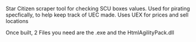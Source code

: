Star Citizen scraper tool for checking SCU boxes values. Used for pirating specfically, to help keep track of UEC made. Uses UEX for prices and sell locations

Once built, 2 Files you need are the .exe and the HtmlAgilityPack.dll

